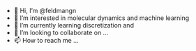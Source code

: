 - 👋 Hi, I’m @feldmangn
- 👀 I’m interested in molecular dynamics and machine learning
- 🌱 I’m currently learning discretization and 
- 💞️ I’m looking to collaborate on ...
- 📫 How to reach me ...

<!---
feldmangn/feldmangn is a ✨ special ✨ repository because its `README.md` (this file) appears on your GitHub profile.
You can click the Preview link to take a look at your changes.
--->
